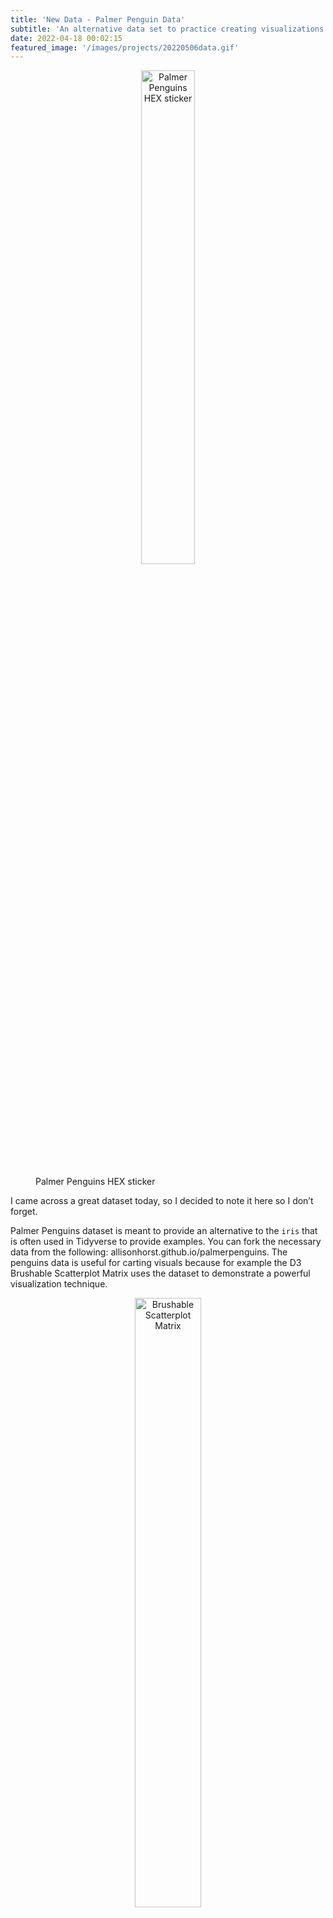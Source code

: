 ```yaml
---
title: 'New Data - Palmer Penguin Data'
subtitle: 'An alternative data set to practice creating visualizations'
date: 2022-04-18 00:02:15
featured_image: '/images/projects/20220506data.gif'
---
```


<figure>
  <p align="center">
    <img src="{{site.url}}/images/blog_images/2022-05-06-palmerpenguins.png" alt="Palmer Penguins HEX sticker" width="45%"/>
  <figcaption>Palmer Penguins HEX sticker</figcaption>
  </p>
</figure>

I came across a great dataset today, so I decided to note it here so I don’t forget. 

Palmer Penguins dataset is meant to provide an alternative to the `iris` that is often used in Tidyverse to provide examples. You can fork the necessary data from the following: allisonhorst.github.io/palmerpenguins. The penguins data is useful for carting visuals because for example the D3 Brushable Scatterplot Matrix uses the dataset to demonstrate a powerful visualization technique.


<figure>
  <p align="center">
    <img src="{{site.url}}/images/blog_images/2022-05-06-penguinviz.png" alt="Brushable Scatterplot Matrix" width="50%"/>
  <figcaption>Example of Brushable Scatterplot Matrix</figcaption>
  </p>
</figure>

Image Source: Ian Johnson (https://observablehq.com/@enjalot/palmer-penguins)

I have started using it for some tutorial work with learning how to use D3.js in observable. There was a great tutorial conducted as part of an Observable live stream with  Ian Johnson and Anjana Vakil called, **Lunch in the D3 Kitchen: Penguin Dataviz**

## Installation
```
install.packages("palmerpenguins")

```
## Using Data

```
library(palmerpenguins)
data(package = 'palmerpenguins')

```

HEX Image Source: The artwork is courtesy of @allison_horst (allisonhorst.github.io)
